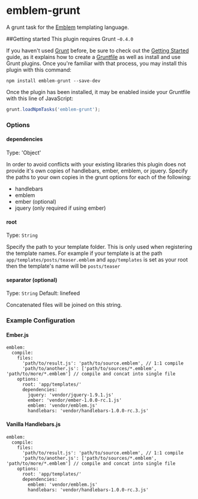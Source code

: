 # emblem-grunt

A grunt task for the [Emblem](http://emblemjs.com) templating language.

##Getting started
This plugin requires Grunt `~0.4.0`

If you haven't used [Grunt](http://gruntjs.com/) before, be sure to check out the [Getting Started](http://gruntjs.com/getting-started) guide, as it explains how to create a [Gruntfile](http://gruntjs.com/sample-gruntfile) as well as install and use Grunt plugins. Once you're familiar with that process, you may install this plugin with this command:

```shell
npm install emblem-grunt --save-dev
```

Once the plugin has been installed, it may be enabled inside your Gruntfile with this line of JavaScript:

```js
grunt.loadNpmTasks('emblem-grunt');
```


### Options

#### dependencies
Type: 'Object'

In order to avoid conflicts with your existing libraries this plugin does not provide it's own copies of handlebars, ember, emblem, or jquery. Specify the paths to your own copies in the grunt options for each of the following:

 - handlebars
 - emblem
 - ember (optional)
 - jquery (only required if using ember)

#### root
Type: `String`

Specify the path to your template folder. This is only used when
registering the template names. For example if your template is at the path
`app/templates/posts/teaser.emblem` and `app/templates` is set as your root
then the template's name will be `posts/teaser`

#### separator (optional)
Type: `String`
Default: linefeed

Concatenated files will be joined on this string.

### Example Configuration

#### Ember.js

    emblem:
      compile:
        files:
          'path/to/result.js': 'path/to/source.emblem', // 1:1 compile
          'path/to/another.js': ['path/to/sources/*.emblem', 'path/to/more/*.emblem'] // compile and concat into single file
        options:
          root: 'app/templates/'
          dependencies:
            jquery: 'vendor/jquery-1.9.1.js'
            ember: 'vendor/ember-1.0.0-rc.1.js'
            emblem: 'vendor/emblem.js'
            handlebars: 'vendor/handlebars-1.0.0-rc.3.js'

#### Vanilla Handlebars.js

    emblem:
      compile:
        files:
          'path/to/result.js': 'path/to/source.emblem', // 1:1 compile
          'path/to/another.js': ['path/to/sources/*.emblem', 'path/to/more/*.emblem'] // compile and concat into single file
        options:
          root: 'app/templates/'
          dependencies:
            emblem: 'vendor/emblem.js'
            handlebars: 'vendor/handlebars-1.0.0-rc.3.js'
